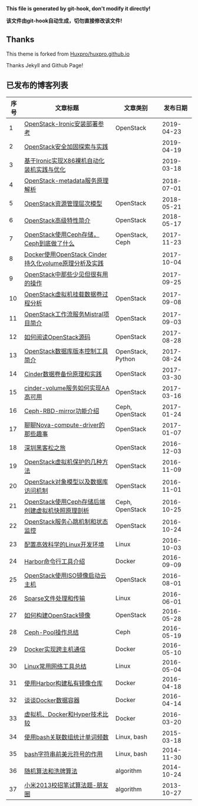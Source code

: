 **This file is generated by git-hook, don't modify it directly!**

**该文件由git-hook自动生成，切勿直接修改该文件!**

## Thanks

This theme is forked from [Huxpro/huxpro.github.io](https://github.com/Huxpro/huxpro.github.io)

Thanks Jekyll and Github Page!

## 已发布的博客列表

|序号|文章标题|文章类别|发布日期|
|----|----|----|----|
|1|[OpenStack-Ironic安装部署参考](http://int32bit.me/2019/04/23/OpenStack-Ironic安装部署参考)|OpenStack|2019-04-23|
|2|[OpenStack安全加固探索与实践](http://int32bit.me/2019/04/19/OpenStack安全加固探索与实践)||2019-04-19|
|3|[基于Ironic实现X86裸机自动化装机实践与优化](http://int32bit.me/2019/03/18/基于Ironic实现X86裸机自动化装机实践与优化)||2019-03-18|
|4|[OpenStack-metadata服务原理解析](http://int32bit.me/2018/07/01/OpenStack-metadata服务原理解析)||2018-07-01|
|5|[OpenStack资源管理层次模型](http://int32bit.me/2018/05/21/OpenStack资源管理层次模型)|OpenStack|2018-05-21|
|6|[OpenStack高级特性简介](http://int32bit.me/2018/05/17/OpenStack高级特性简介)|OpenStack|2018-05-17|
|7|[OpenStack使用Ceph存储，Ceph到底做了什么](http://int32bit.me/2017/11/23/OpenStack使用Ceph存储，Ceph到底做了什么)|OpenStack, Ceph|2017-11-23|
|8|[Docker使用OpenStack Cinder持久化volume原理分析及实践](http://int32bit.me/2017/10/04/Docker使用OpenStack-Cinder持久化volume原理分析及实践)||2017-10-04|
|9|[OpenStack中那些少见但很有用的操作](http://int32bit.me/2017/09/25/OpenStack中那些少见但很有用的操作)||2017-09-25|
|10|[OpenStack虚拟机挂载数据卷过程分析](http://int32bit.me/2017/09/08/OpenStack虚拟机挂载数据卷过程分析)|OpenStack|2017-09-08|
|11|[OpenStack工作流服务Mistral项目简介](http://int32bit.me/2017/09/03/OpenStack工作流服务Mistral项目简介)|OpenStack|2017-09-03|
|12|[如何阅读OpenStack源码](http://int32bit.me/2017/08/28/如何阅读OpenStack源码)|OpenStack|2017-08-28|
|13|[OpenStack数据库版本控制工具简介](http://int32bit.me/2017/08/24/OpenStack数据库版本控制工具简介)|OpenStack, Python|2017-08-24|
|14|[Cinder数据卷备份原理和实践](http://int32bit.me/2017/03/30/Cinder数据卷备份原理和实践)|OpenStack|2017-03-30|
|15|[cinder-volume服务如何实现AA高可用](http://int32bit.me/2017/03/16/cinder-volume服务如何实现AA高可用)|OpenStack|2017-03-16|
|16|[Ceph-RBD-mirror功能介绍](http://int32bit.me/2017/01/24/Ceph-RBD-mirror功能介绍)|Ceph, OpenStack|2017-01-24|
|17|[聊聊Nova-compute-driver的那些趣事](http://int32bit.me/2017/01/07/聊聊Nova-compute-driver的那些趣事)|OpenStack|2017-01-07|
|18|[深圳黑客松之旅](http://int32bit.me/2016/12/03/深圳黑客松之旅)|OpenStack|2016-12-03|
|19|[OpenStack虚拟机保护的几种方法](http://int32bit.me/2016/11/09/OpenStack虚拟机保护的几种方法)|OpenStack|2016-11-09|
|20|[OpenStack对象模型以及数据库访问机制](http://int32bit.me/2016/11/01/OpenStack对象模型以及数据库访问机制)|OpenStack|2016-11-01|
|21|[OpenStack使用Ceph存储后端创建虚拟机快照原理剖析](http://int32bit.me/2016/10/25/OpenStack使用Ceph存储后端创建虚拟机快照原理剖析)|Ceph, OpenStack|2016-10-25|
|22|[OpenStack服务心跳机制和状态监控](http://int32bit.me/2016/10/24/OpenStack服务心跳机制和状态监控)|OpenStack|2016-10-24|
|23|[配置高效科学的Linux开发环境](http://int32bit.me/2016/10/03/配置高效科学的Linux开发环境)|Linux|2016-10-03|
|24|[Harbor命令行工具介绍](http://int32bit.me/2016/09/09/Harbor命令行工具介绍)|Docker|2016-09-09|
|25|[OpenStack使用ISO镜像启动云主机](http://int32bit.me/2016/08/01/OpenStack使用ISO镜像启动云主机)|OpenStack|2016-08-01|
|26|[Sparse文件处理和传输](http://int32bit.me/2016/06/01/Sparse文件处理和传输)|Linux|2016-06-01|
|27|[如何构建OpenStack镜像](http://int32bit.me/2016/05/28/如何构建OpenStack镜像)|OpenStack|2016-05-28|
|28|[Ceph-Pool操作总结](http://int32bit.me/2016/05/19/Ceph-Pool操作总结)|Ceph|2016-05-19|
|29|[Docker实现跨主机通信](http://int32bit.me/2016/05/10/Docker实现跨主机通信)|Docker|2016-05-10|
|30|[Linux常用网络工具总结](http://int32bit.me/2016/05/04/Linux常用网络工具总结)|Linux|2016-05-04|
|31|[使用Harbor构建私有镜像仓库](http://int32bit.me/2016/04/18/使用Harbor构建私有镜像仓库)|Docker|2016-04-18|
|32|[谈谈Docker数据容器](http://int32bit.me/2016/04/14/谈谈Docker数据容器)|Docker|2016-04-14|
|33|[虚拟机、Docker和Hyper技术比较](http://int32bit.me/2016/03/20/虚拟机、Docker和Hyper技术比较)|Docker|2016-03-20|
|34|[使用bash关联数组统计单词频数](http://int32bit.me/2015/03/18/使用bash关联数组统计单词频数)|Linux, bash|2015-03-18|
|35|[bash字符串前美元符号的作用](http://int32bit.me/2014/11/30/bash字符串前美元符号的作用)|Linux, bash|2014-11-30|
|36|[随机算法和洗牌算法](http://int32bit.me/2014/10/24/随机算法和洗牌算法)|algorithm|2014-10-24|
|37|[小米2013校招笔试算法题-朋友圈](http://int32bit.me/2013/10/27/小米2013校招笔试算法题-朋友圈)|algorithm|2013-10-27|
